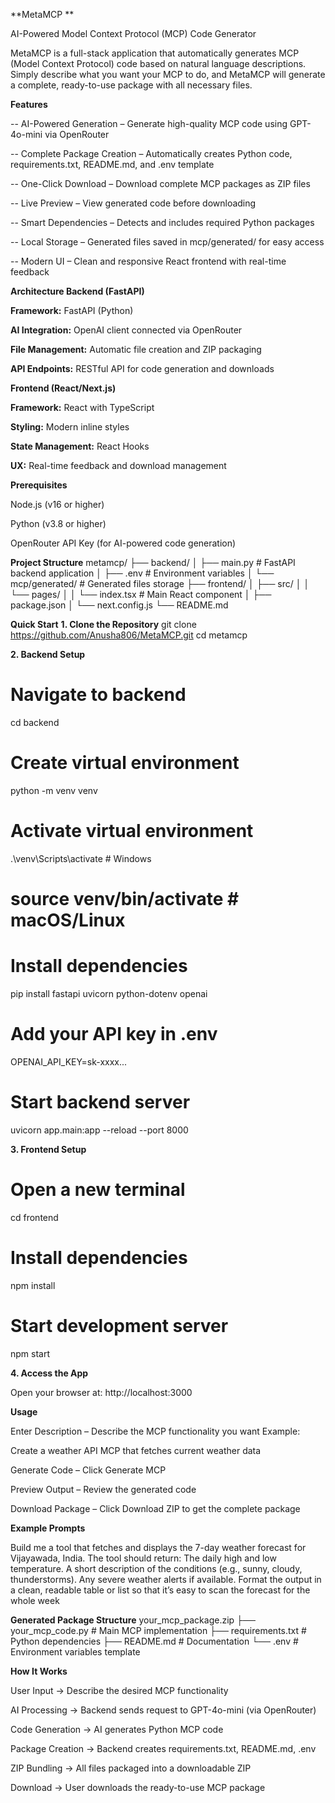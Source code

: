 **MetaMCP **

AI-Powered Model Context Protocol (MCP) Code Generator

MetaMCP is a full-stack application that automatically generates MCP (Model Context Protocol) code based on natural language descriptions. Simply describe what you want your MCP to do, and MetaMCP will generate a complete, ready-to-use package with all necessary files.

**Features**

-- AI-Powered Generation – Generate high-quality MCP code using GPT-4o-mini via OpenRouter

-- Complete Package Creation – Automatically creates Python code, requirements.txt, README.md, and .env template

-- One-Click Download – Download complete MCP packages as ZIP files

-- Live Preview – View generated code before downloading

-- Smart Dependencies – Detects and includes required Python packages

-- Local Storage – Generated files saved in mcp/generated/ for easy access

-- Modern UI – Clean and responsive React frontend with real-time feedback

**Architecture
Backend (FastAPI)**

**Framework:** FastAPI (Python)

**AI Integration:** OpenAI client connected via OpenRouter

**File Management:** Automatic file creation and ZIP packaging

**API Endpoints:** RESTful API for code generation and downloads

**Frontend (React/Next.js)**

**Framework:** React with TypeScript

**Styling:** Modern inline styles

**State Management:** React Hooks

**UX:** Real-time feedback and download management

**Prerequisites**

Node.js (v16 or higher)

Python (v3.8 or higher)

OpenRouter API Key (for AI-powered code generation)

**Project Structure**
metamcp/
├── backend/
│   ├── main.py              # FastAPI backend application
│   ├── .env                 # Environment variables
│   └── mcp/generated/       # Generated files storage
├── frontend/
│   ├── src/
│   │   └── pages/
│   │       └── index.tsx    # Main React component
│   ├── package.json
│   └── next.config.js
└── README.md

**Quick Start**
**1. Clone the Repository**
git clone https://github.com/Anusha806/MetaMCP.git
cd metamcp

**2. Backend Setup**
# Navigate to backend
cd backend

# Create virtual environment
python -m venv venv

# Activate virtual environment
.\venv\Scripts\activate   # Windows
# source venv/bin/activate  # macOS/Linux

# Install dependencies
pip install fastapi uvicorn python-dotenv openai

# Add your API key in .env
OPENAI_API_KEY=sk-xxxx...

# Start backend server
uvicorn app.main:app --reload --port 8000


**3. Frontend Setup**
# Open a new terminal
cd frontend

# Install dependencies
npm install

# Start development server
npm start

**4. Access the App**

Open your browser at:
http://localhost:3000

**Usage**

Enter Description – Describe the MCP functionality you want
Example:

Create a weather API MCP that fetches current weather data


Generate Code – Click Generate MCP

Preview Output – Review the generated code

Download Package – Click  Download ZIP to get the complete package

**Example Prompts**

Build me a tool that fetches and displays the 7-day weather forecast for Vijayawada, India. The tool should return: The daily high and low temperature. A short description of the conditions (e.g., sunny, cloudy, thunderstorms). Any severe weather alerts if available. Format the output in a clean, readable table or list so that it’s easy to scan the forecast for the whole week

**Generated Package Structure**
your_mcp_package.zip
├── your_mcp_code.py      # Main MCP implementation
├── requirements.txt      # Python dependencies
├── README.md             # Documentation
└── .env                  # Environment variables template

**How It Works**

User Input → Describe the desired MCP functionality

AI Processing → Backend sends request to GPT-4o-mini (via OpenRouter)

Code Generation → AI generates Python MCP code

Package Creation → Backend creates requirements.txt, README.md, .env

ZIP Bundling → All files packaged into a downloadable ZIP


Download → User downloads the ready-to-use MCP package
